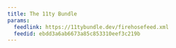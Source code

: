 ```yaml
---
title: The 11ty Bundle
params:
  feedlink: https://11tybundle.dev/firehosefeed.xml
  feedid: ebdd3a6ab6673a85c853310eef3c219b
---
```

